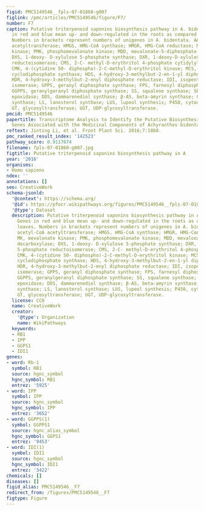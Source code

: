 ```yaml
---
figid: PMC5149546__fpls-07-01860-g007
figlink: /pmc/articles/PMC5149546/figure/F7/
number: F7
caption: Putative triterpenoid saponins biosynthesis pathway in A. bidentata. Genes
  in red and blue mean up- and down-regulated in the roots as compared with leaves.
  Numbers in brackets represent numbers of unigenes in A. bidentata. AACT, acetyl-CoA
  acetyltransferase; HMGS, HMG-CoA synthase; HMGR, HMG-CoA reductase; MK, mevalonate
  kinase; PMK, phosphomevalonate kinase; MDD, mevalonate-5-diphosphate decarboxylase;
  DXS, 1-deoxy- D-xylulose 5-phosphate synthase; DXR, 1-deoxy-D-xylulose 5-phosphate
  reductoisomerase; CMS, 2-C- methyl-D-erythritol 4-phosphate cytidylyltransferase;
  CMK, 4-(cytidine 50- diphospho)-2-C-methyl-D-erythritol kinase; MCS, 2-C-methyl-D-erythritol-2,4-
  cyclodiphosphate synthase; HDS, 4-hydroxy-3-methylbut-2-en-1-yl diphosphate synthase;
  HDR, 4-hydroxy-3-methylbut-2-enyl diphosphate reductase; IDI, isopentenyl diphosphate
  isomerase; GPPS, geranyl diphosphate synthase; FPS, farnesyl diphosphatesynthase;
  GGPPS, geranylgeranyl diphosphate synthase; SS, squalene synthase; SE, squalene
  epoxidase; DDS, dammarenediol synthase; β-AS, beta-amyrin synthase; CAS, cycloartenol
  synthase; LS, lanosterol synthase; LUS, lupeol synthesis; P450, cytochrome P450;
  GT, glycosyltransferase; UGT, UDP-glycosyltransferase.
pmcid: PMC5149546
papertitle: Transcriptome Analysis to Identify the Putative Biosynthesis and Transport
  Genes Associated with the Medicinal Components of Achyranthes bidentata Bl..
reftext: Jinting Li, et al. Front Plant Sci. 2016;7:1860.
pmc_ranked_result_index: '142523'
pathway_score: 0.9117674
filename: fpls-07-01860-g007.jpg
figtitle: Putative triterpenoid saponins biosynthesis pathway in A
year: '2016'
organisms:
- Homo sapiens
ndex: ''
annotations: []
seo: CreativeWork
schema-jsonld:
  '@context': https://schema.org/
  '@id': https://pfocr.wikipathways.org/figures/PMC5149546__fpls-07-01860-g007.html
  '@type': Dataset
  description: Putative triterpenoid saponins biosynthesis pathway in A. bidentata.
    Genes in red and blue mean up- and down-regulated in the roots as compared with
    leaves. Numbers in brackets represent numbers of unigenes in A. bidentata. AACT,
    acetyl-CoA acetyltransferase; HMGS, HMG-CoA synthase; HMGR, HMG-CoA reductase;
    MK, mevalonate kinase; PMK, phosphomevalonate kinase; MDD, mevalonate-5-diphosphate
    decarboxylase; DXS, 1-deoxy- D-xylulose 5-phosphate synthase; DXR, 1-deoxy-D-xylulose
    5-phosphate reductoisomerase; CMS, 2-C- methyl-D-erythritol 4-phosphate cytidylyltransferase;
    CMK, 4-(cytidine 50- diphospho)-2-C-methyl-D-erythritol kinase; MCS, 2-C-methyl-D-erythritol-2,4-
    cyclodiphosphate synthase; HDS, 4-hydroxy-3-methylbut-2-en-1-yl diphosphate synthase;
    HDR, 4-hydroxy-3-methylbut-2-enyl diphosphate reductase; IDI, isopentenyl diphosphate
    isomerase; GPPS, geranyl diphosphate synthase; FPS, farnesyl diphosphatesynthase;
    GGPPS, geranylgeranyl diphosphate synthase; SS, squalene synthase; SE, squalene
    epoxidase; DDS, dammarenediol synthase; β-AS, beta-amyrin synthase; CAS, cycloartenol
    synthase; LS, lanosterol synthase; LUS, lupeol synthesis; P450, cytochrome P450;
    GT, glycosyltransferase; UGT, UDP-glycosyltransferase.
  license: CC0
  name: CreativeWork
  creator:
    '@type': Organization
    name: WikiPathways
  keywords:
  - RB1
  - IPP
  - GGPS1
  - IDI1
genes:
- word: Rb-1
  symbol: RB1
  source: hgnc_symbol
  hgnc_symbol: RB1
  entrez: '5925'
- word: IPP
  symbol: IPP
  source: hgnc_symbol
  hgnc_symbol: IPP
  entrez: '3652'
- word: GGPPS(1)
  symbol: GGPPS1
  source: hgnc_alias_symbol
  hgnc_symbol: GGPS1
  entrez: '9453'
- word: IDI(1)
  symbol: IDI1
  source: hgnc_symbol
  hgnc_symbol: IDI1
  entrez: '3422'
chemicals: []
diseases: []
figid_alias: PMC5149546__F7
redirect_from: /figures/PMC5149546__F7
figtype: Figure
---
```

